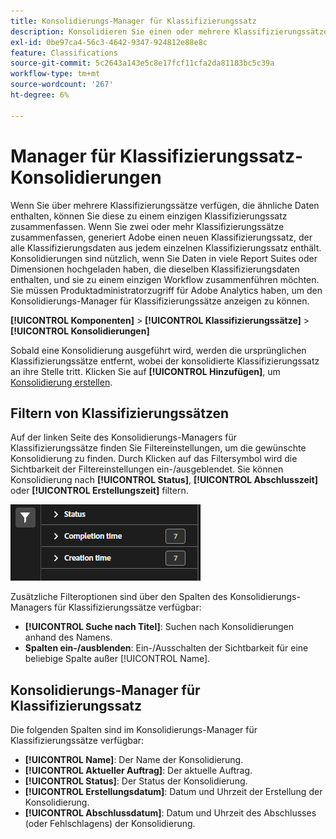 ```yaml
---
title: Konsolidierungs-Manager für Klassifizierungssatz
description: Konsolidieren Sie einen oder mehrere Klassifizierungssätze zu einem einzigen Klassifizierungssatz.
exl-id: 0be97ca4-56c3-4642-9347-924812e88e8c
feature: Classifications
source-git-commit: 5c2643a143e5c8e17fcf11cfa2da81183bc5c39a
workflow-type: tm+mt
source-wordcount: '267'
ht-degree: 6%

---
```


# Manager für Klassifizierungssatz-Konsolidierungen

Wenn Sie über mehrere Klassifizierungssätze verfügen, die ähnliche Daten enthalten, können Sie diese zu einem einzigen Klassifizierungssatz zusammenfassen. Wenn Sie zwei oder mehr Klassifizierungssätze zusammenfassen, generiert Adobe einen neuen Klassifizierungssatz, der alle Klassifizierungsdaten aus jedem einzelnen Klassifizierungssatz enthält. Konsolidierungen sind nützlich, wenn Sie Daten in viele Report Suites oder Dimensionen hochgeladen haben, die dieselben Klassifizierungsdaten enthalten, und sie zu einem einzigen Workflow zusammenführen möchten. Sie müssen Produktadministratorzugriff für Adobe Analytics haben, um den Konsolidierungs-Manager für Klassifizierungssätze anzeigen zu können.

**[!UICONTROL Komponenten]** > **[!UICONTROL Klassifizierungssätze]** > **[!UICONTROL Konsolidierungen]**

Sobald eine Konsolidierung ausgeführt wird, werden die ursprünglichen Klassifizierungssätze entfernt, wobei der konsolidierte Klassifizierungssatz an ihre Stelle tritt. Klicken Sie auf **[!UICONTROL Hinzufügen]**, um [Konsolidierung erstellen](process.md).

## Filtern von Klassifizierungssätzen

Auf der linken Seite des Konsolidierungs-Managers für Klassifizierungssätze finden Sie Filtereinstellungen, um die gewünschte Konsolidierung zu finden. Durch Klicken auf das Filtersymbol wird die Sichtbarkeit der Filtereinstellungen ein-/ausgeblendet. Sie können Konsolidierung nach **[!UICONTROL Status]**, **[!UICONTROL Abschlusszeit]** oder **[!UICONTROL Erstellungszeit]** filtern.

![Konsolidierungsfilter für Klassifizierungssätze](../../assets/classification-set-consolidation-filters.png)

Zusätzliche Filteroptionen sind über den Spalten des Konsolidierungs-Managers für Klassifizierungssätze verfügbar:

* **[!UICONTROL Suche nach Titel]**: Suchen nach Konsolidierungen anhand des Namens.
* **Spalten ein-/ausblenden**: Ein-/Ausschalten der Sichtbarkeit für eine beliebige Spalte außer [!UICONTROL Name].

## Konsolidierungs-Manager für Klassifizierungssatz

Die folgenden Spalten sind im Konsolidierungs-Manager für Klassifizierungssätze verfügbar:

* **[!UICONTROL Name]**: Der Name der Konsolidierung.
* **[!UICONTROL Aktueller Auftrag]**: Der aktuelle Auftrag. <!-- todo: better description -->
* **[!UICONTROL Status]**: Der Status der Konsolidierung. <!-- todo: get list of possible statuses -->
* **[!UICONTROL Erstellungsdatum]**: Datum und Uhrzeit der Erstellung der Konsolidierung.
* **[!UICONTROL Abschlussdatum]**: Datum und Uhrzeit des Abschlusses (oder Fehlschlagens) der Konsolidierung.

